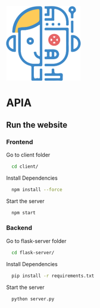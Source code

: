 <!-- ![Description](./client/public/robot-blue.png) -->
<img src="./client/public/robot-blue.png" alt="Description" width="200" height="200">

# APIA

## Run the website

### Frontend

Go to client folder

```bash
  cd client/
```

Install Dependencies

```bash
  npm install --force
```

Start the server

```bash
  npm start
```

### Backend

Go to flask-server folder

```bash
  cd flask-server/
```

Install Dependencies

```bash
  pip install -r requirements.txt
```

Start the server

```bash
  python server.py
```
